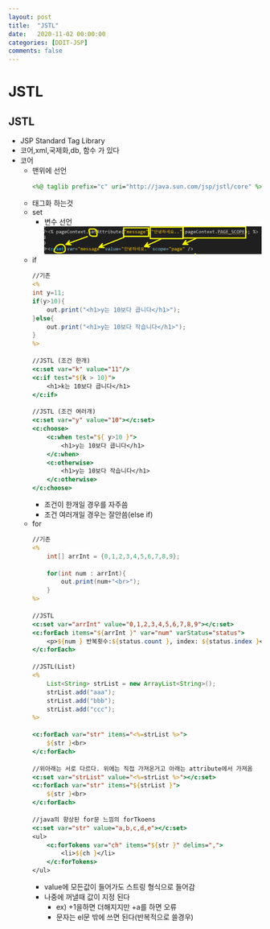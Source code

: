 ```yaml
---
layout: post
title:  "JSTL"
date:   2020-11-02 00:00:00
categories: [DDIT-JSP]
comments: false
---
```


# JSTL

## JSTL
- JSP Standard Tag Library
- 코어,xml,국제화,db, 함수 가 있다
- 코어
    - 맨위에 선언
        ```jsp
        <%@ taglib prefix="c" uri="http://java.sun.com/jsp/jstl/core" %>
        ```
    - 태그화 하는것
    - set
        - 변수 선언
    ![결과](/img/1102/1.PNG)
    - if
        ```jsp
        //기존
        <%
        int y=11;
        if(y>10){
            out.print("<h1>y는 10보다 큽니다</h1>");
        }else{
            out.print("<h1>y는 10보다 작습니다</h1>");
        }
        %>

        //JSTL (조건 한개)
        <c:set var="k" value="11"/>
        <c:if test="${k > 10}">
            <h1>k는 10보다 큽니다</h1>
        </c:if>

        //JSTL (조건 여러개)
        <c:set var="y" value="10"></c:set>
        <c:choose>
            <c:when test="${ y>10 }">
                <h1>y는 10보다 큽니다</h1>
            </c:when>
            <c:otherwise>
                <h1>y는 10보다 작습니다</h1>
            </c:otherwise>
        </c:choose>
        ```
        - 조건이 한개일 경우를 자주씀
        - 조건 여러개일 경우는 잘안씀(else if)
    - for
        ```jsp
        //기존
        <%
            int[] arrInt = {0,1,2,3,4,5,6,7,8,9};
        
            for(int num : arrInt){
                out.print(num+"<br>");
            }
        %>
        
        //JSTL
        <c:set var="arrInt" value="0,1,2,3,4,5,6,7,8,9"></c:set>
        <c:forEach items="${arrInt }" var="num" varStatus="status">
            <p>${num } 반복횟수:${status.count }, index: ${status.index }</p>
        </c:forEach>

        //JSTL(List)
        <%
            List<String> strList = new ArrayList<String>();
            strList.add("aaa");
            strList.add("bbb");
            strList.add("ccc");
        %>
        
        <c:forEach var="str" items="<%=strList %>">
            ${str }<br>
        </c:forEach>
        
        //위아래는 서로 다르다. 위에는 직접 가져온거고 아래는 attribute에서 가져옴
        <c:set var="strList" value="<%=strList %>"></c:set>
        <c:forEach var="str" items="${strList }">
            ${str }<br>
        </c:forEach>

        //java의 향상된 for문 느낌의 forTkoens
        <c:set var="str" value="a,b,c,d,e"></c:set>
	    <ul>
            <c:forTokens var="ch" items="${str }" delims=",">
                <li>${ch }</li>
            </c:forTokens>
	    </ul>
        ```
        - value에 모든값이 들어가도 스트링 형식으로 들어감 
        - 나중에 꺼낼때 값이 지정 된다 
            - ex) +1을하면 더해지지만 +a를 하면 오류
            - 문자는 el문 밖에 쓰면 된다(반복적으로 쓸경우)
        
